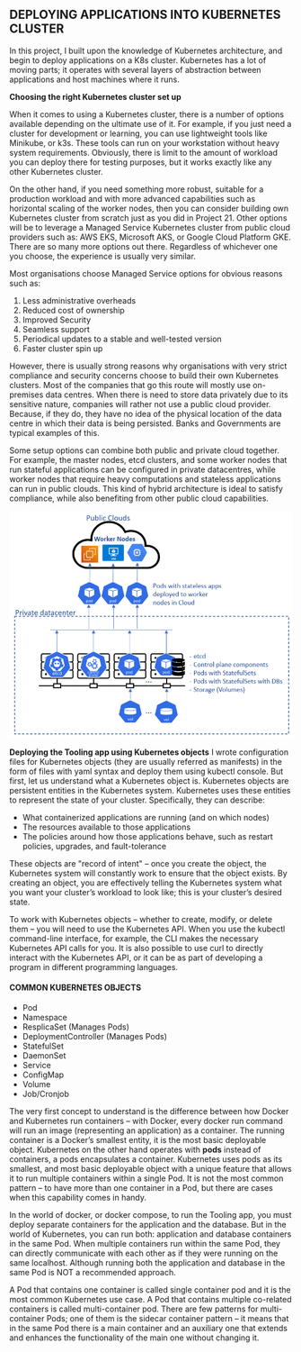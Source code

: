 ## **DEPLOYING APPLICATIONS INTO KUBERNETES CLUSTER** ###

In this project, I built upon the knowledge of Kubernetes architecture, and begin to deploy applications on a K8s cluster. Kubernetes has a lot of moving parts; it operates with several layers of abstraction between applications and host machines where it runs.

**Choosing the right Kubernetes cluster set up**

When it comes to using a Kubernetes cluster, there is a number of options available depending on the ultimate use of it. For example, if you just need a cluster for development or learning, you can use lightweight tools like Minikube, or k3s. These tools can run on your workstation without heavy system requirements. Obviously, there is limit to the amount of workload you can deploy there for testing purposes, but it works exactly like any other Kubernetes cluster.

On the other hand, if you need something more robust, suitable for a production workload and with more advanced capabilities such as horizontal scaling of the worker nodes, then you can consider building own Kubernetes cluster from scratch just as you did in Project 21.
Other options will be to leverage a Managed Service Kubernetes cluster from public cloud providers such as: AWS EKS, Microsoft AKS, or Google Cloud Platform GKE. There are so many more options out there. Regardless of whichever one you choose, the experience is usually very similar.

Most organisations choose Managed Service options for obvious reasons such as:

1. Less administrative overheads
1. Reduced cost of ownership
1. Improved Security
1. Seamless support
1. Periodical updates to a stable and well-tested version
1. Faster cluster spin up

However, there is usually strong reasons why organisations with very strict compliance and security concerns choose to build their own Kubernetes clusters. Most of the companies that go this route will mostly use on-premises data centres. When there is need to store data privately due to its sensitive nature, companies will rather not use a public cloud provider. Because, if they do, they have no idea of the physical location of the data centre in which their data is being persisted. Banks and Governments are typical examples of this.

Some setup options can combine both public and private cloud together. For example, the master nodes, etcd clusters, and some worker nodes that run stateful applications can be configured in private datacentres, while worker nodes that require heavy computations and stateless applications can run in public clouds. This kind of hybrid architecture is ideal to satisfy compliance, while also benefiting from other public cloud capabilities.

![](hybrid_k8s.png)

**Deploying the Tooling app using Kubernetes objects**
I wrote configuration files for Kubernetes objects (they are usually referred as manifests) in the form of files with yaml syntax and deploy them using kubectl console. But first, let us understand what a Kubernetes object is.
Kubernetes objects are persistent entities in the Kubernetes system. Kubernetes uses these entities to represent the state of your cluster. Specifically, they can describe:

- What containerized applications are running (and on which nodes)
- The resources available to those applications
- The policies around how those applications behave, such as restart policies, upgrades, and fault-tolerance

These objects are "record of intent" – once you create the object, the Kubernetes system will constantly work to ensure that the object exists. By creating an object, you are effectively telling the Kubernetes system what you want your cluster’s workload to look like; this is your cluster’s desired state.

To work with Kubernetes objects – whether to create, modify, or delete them – you will need to use the Kubernetes API. When you use the kubectl command-line interface, for example, the CLI makes the necessary Kubernetes API calls for you. It is also possible to use curl to directly interact with the Kubernetes API, or it can be as part of developing a program in different programming languages.

#### **COMMON KUBERNETES OBJECTS** ###

- Pod
- Namespace
- ResplicaSet (Manages Pods)
- DeploymentController (Manages Pods)
- StatefulSet
- DaemonSet
- Service
- ConfigMap
- Volume
- Job/Cronjob

The very first concept to understand is the difference between how Docker and Kubernetes run containers – with Docker, every docker run command will run an image (representing an application) as a container. The running container is a Docker’s smallest entity, it is the most basic deployable object. Kubernetes on the other hand operates with **pods** instead of containers, a pods encapsulates a container. Kubernetes uses pods as its smallest, and most basic deployable object with a unique feature that allows it to run multiple containers within a single Pod. It is not the most common pattern – to have more than one container in a Pod, but there are cases when this capability comes in handy.

In the world of docker, or docker compose, to run the Tooling app, you must deploy separate containers for the application and the database. But in the world of Kubernetes, you can run both: application and database containers in the same Pod. When multiple containers run within the same Pod, they can directly communicate with each other as if they were running on the same localhost. Although running both the application and database in the same Pod is NOT a recommended approach.

A Pod that contains one container is called single container pod and it is the most common Kubernetes use case. A Pod that contains multiple co-related containers is called multi-container pod. There are few patterns for multi-container Pods; one of them is the sidecar container pattern – it means that in the same Pod there is a main container and an auxiliary one that extends and enhances the functionality of the main one without changing it.
